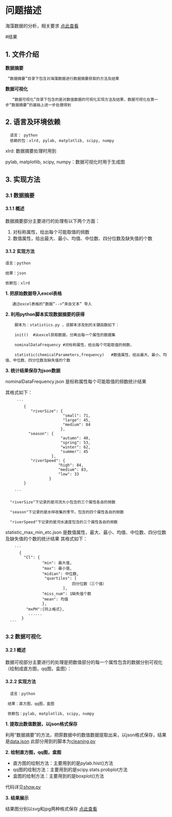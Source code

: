 # 问题描述
  海藻数据的分析，相关要求 [点此查看](http://bitdm.github.io/2016/assignment1/)

#结果

## 1. 文件介绍

  **数据摘要**
  
     “数据摘要”目录下包含对海藻数据进行数据摘要获取的方法及结果
     
  **数据可视化**
  
       “数据可视化”目录下包含的是对数值数据的可视化实现方法及结果，数据可视化在第一步“数据摘要”的基础上进一步处理得到

## 2. 语言及环境依赖

      语言： python
      依赖的包：xlrd, pylab, matplotlib, scipy, numpy
  
  xlrd: 数据摘要处理时用到
  
  pylab, matplotlib, scipy, numpy：数据可视化时用于生成图
  
## 3. 实现方法

### 3.1 数据摘要

#### 3.1.1 概述

数据摘要部分主要进行的处理有以下两个方面：

   1. 对标称属性，给出每个可能取值的频数
   2. 数值属性，给出最大、最小、均值、中位数、四分位数及缺失值的个数

#### 3.1.2 实现方法

    语言：python
   
    结果：json
   
    依赖包：xlrd
  

 
**1. 把原始数据导入excel表格**
   
       通过excel表格的“数据”-->“来自文本” 导入

**2. 利用python脚本实现数据摘要的获得**

        脚本为：statistics.py ，该脚本涉及到的关键函数如下：

        init()  #从excel获取数据，分离出每一个属性的数据集
       
        nominalDataFrequency #对标称属性，给出每个可能取值的频数，
   
        statistic(chemicalParameters,frequency)   #数值属性，给出最大、最小、均值、中位数、四分位数及缺失值的个数

**3. 统计结果保存为json数据** 
   
         
  nominalDataFrequency.json  是标称属性每个可能取值的频数统计结果

   其格式如下：

         ```
            {
               "riverSize": {
                             "small": 71, 
                             "large": 45, 
                             "medium": 84
                            }, 
              "season": {
                            "autumn": 40, 
                            "spring": 53, 
                            "winter": 62, 
                            "summer": 45
                        }, 
               "riverSpeed": {
                           "high": 84, 
                           "medium": 83, 
                           "low": 33
                       }
            }

        ```
        
      "riverSize"下记录的是河流大小包含的三个属性各自的频数
      
      "season"下记录的是水样收集的季节，包含的四个属性各自的频数
      
      "riverSpeed"下记录的是河水速度包含的三个属性各自的频数

   statistic_max_min_etc.json 是数值属性，最大、最小、均值、中位数、四分位数及缺失值的个数的统计结果
           其格式如下：

        ```
          {
            "Cl": {
                    "min": 最大值, 
                    "max": 最小值, 
                    "midian": 中位数, 
                     "quartiles": [
                                 四分位数（三个值）
                             ], 
                    "miss_num": 1缺失值个数 
                    "mean": 均值
                    }, 
             "mxPH":{同上格式},
              ......
           }
      ```

### 3.2 数据可视化

#### 3.2.1 概述

数据可视部分主要进行的处理是把数值部分的每一个属性包含的数据分别可视化（绘制成直方图，qq图，盒图）：



#### 3.2.2 实现方法

      语言：python
    
     结果：直方图，qq图，盒图
     
     依赖包：pylab, matplotlib, scipy, numpy
  

 
**1. 提取出数值数据，以json格式保存**

   利用“数据摘要”的方法，把原数据中的数值数据提取出来，以json格式保存，结果是[data.json](https://github.com/jennyzhang8800/DataMining/blob/master/作业一/数据可视化/结果/data.json)
   此部分用到的脚本为[cleaning.py](https://github.com/jennyzhang8800/DataMining/blob/master/作业一/数据可视化/程序/cleaning.py)
   
**2. 绘制直方图，qq图，盒图**

   + 直方图的绘制方法：主要用到的是pylab.hist()方法
   + qq图的绘制方法：主要用到的是scipy.stats.probplot方法
   + 盒图的给制方法：主要用到的是boxplot()方法

   代码详见[show.py](https://github.com/jennyzhang8800/DataMining/blob/master/作业一/数据可视化/程序/show.py)     
   
**3. 结果展示**

  结果图分别以svg和jpg两种格式保存
  [点此查看](https://github.com/jennyzhang8800/DataMining/tree/master/作业一/数据可视化/结果/plot)
